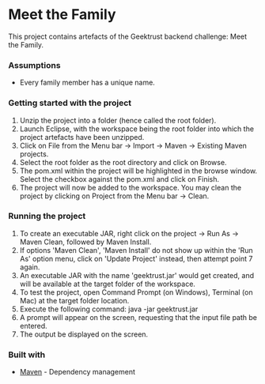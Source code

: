 # Meet the Family

This project contains artefacts of the Geektrust backend challenge: Meet the Family.

### Assumptions

* Every family member has a unique name.

### Getting started with the project

1. Unzip the project into a folder (hence called the root folder).
2. Launch Eclipse, with the workspace being the root folder into which the project artefacts have been unzipped.
3. Click on File from the Menu bar -> Import -> Maven -> Existing Maven projects.
4. Select the root folder as the root directory and click on Browse.
5. The pom.xml within the project will be highlighted in the browse window. Select the checkbox against the pom.xml and click on Finish.
6. The project will now be added to the workspace. You may clean the project by clicking on Project from the Menu bar -> Clean.

### Running the project

1. To create an executable JAR, right click on the project -> Run As -> Maven Clean, followed by Maven Install.
2. If options 'Maven Clean', 'Maven Install' do not show up within the 'Run As' option menu, click on 'Update Project' instead, then attempt point 7 again.
3. An executable JAR with the name 'geektrust.jar' would get created, and will be available at the target folder of the workspace.
4. To test the project, open Command Prompt (on Windows), Terminal (on Mac) at the target folder location.
5. Execute the following command: java -jar geektrust.jar
6. A prompt will appear on the screen, requesting that the input file path be entered.
7. The output be displayed on the screen.

### Built with

* [Maven](https://maven.apache.org/) - Dependency management